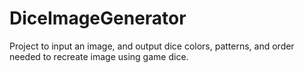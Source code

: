 # DiceImageGenerator
Project to input an image, and output dice colors, patterns, and order needed to recreate image using game dice. 
